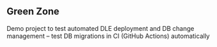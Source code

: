 ## Green Zone
Demo project to test automated DLE deployment and DB change management – test DB migrations in CI (GitHub Actions) automatically
